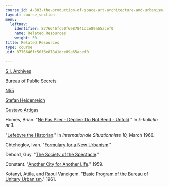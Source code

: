 ```yaml
---
course_id: 4-303-the-production-of-space-art-architecture-and-urbanism-in-dialogue-fall-2006
layout: course_section
menu:
  leftnav:
    identifier: 8776646fc50f6e87841dce89a65acef0
    name: Related Resources
    weight: 50
title: Related Resources
type: course
uid: 8776646fc50f6e87841dce89a65acef0

---
```


[S.I. Archives](http://www.nothingness.org/SI/)

[Bureau of Public Secrets](http://www.bopsecrets.org/)

[N55](http://www.n55.dk/)

[Stefan Heidenreich](http://www.stefanheidenreich.de/)

[Gustavo Artigas](http://videolectures.net/gustavo_artigas/)

Homes, Brian. "[Ne Pas Plier - Déplier: Do Not Bend - Unfold](http://www.k3000.ch/bulletin/kollektive_arbeit/archive/site009.html)." In _k-bulletin nr.3._

"[Lefebvre the Historian](http://www.cddc.vt.edu/sionline/si/lefebvre.html)." In _Internationale Situationniste 10,_ March 1966.

Chtcheglov, Ivan. "[Formulary for a New Urbanism](http://library.nothingness.org/articles/SI/en/display_printable/1)."

Debord, Guy. "[The Society of the Spectacle](http://www.bopsecrets.org/SI/debord/index.htm)."

Constant. "[Another City for Another Life](http://www.bopsecrets.org/SI/3.constant.htm)." 1959.

Kotanyi, Attila, and Raoul Vaneigem. "[Basic Program of the Bureau of Unitary Urbanism](http://www.bopsecrets.org/SI/6.unitaryurb.htm)." 1961.
